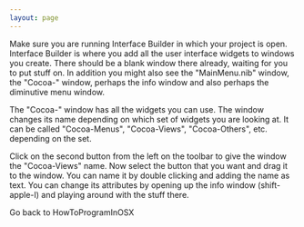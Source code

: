 ```yaml
---
layout: page
---
```




Make sure you are running Interface Builder in which your project is open.  Interface Builder is where you add all the user interface widgets to windows you create.  There should be a blank window there already, waiting for you to put stuff on.  In addition you might also see the "MainMenu.nib" window, the "Cocoa-" window, perhaps the info window and also perhaps the diminutive menu window.

The "Cocoa-" window has all the widgets you can use.  The window changes its name depending on which set of widgets you are looking at.  It can be called "Cocoa-Menus", "Cocoa-Views", "Cocoa-Others", etc. depending on the set.

Click on the second button from the left on the toolbar to give the window the "Cocoa-Views" name.  Now select the button that you want and drag it to the window.  You can name it by double clicking and adding the name as text.  You can change its attributes by opening up the info window (shift-apple-I) and playing around with the stuff there.

Go back to HowToProgramInOSX
